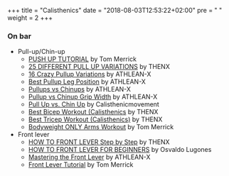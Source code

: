 +++
title = "Calisthenics"
date = "2018-08-03T12:53:22+02:00"
pre = "<i class='fa fa-angle-right'></i> "
weight = 2
+++

### On bar

* Pull-up/Chin-up
  * [PUSH UP TUTORIAL](https://youtu.be/yvgp8R0fbWg) by Tom Merrick
  * [25 DIFFERENT PULL UP VARIATIONS](https://youtu.be/__Qwi6rjATE) by THENX
  * [16 Crazy Pullup Variations](https://youtu.be/1vsWC6ao_To) by ATHLEAN-X
  * [Best Pullup Leg Position](https://youtu.be/7KG5UCkNU9U) by ATHLEAN-X
  * [Pullups vs Chinups](https://youtu.be/_XH6TV4HZuc) by ATHLEAN-X
  * [Pullup vs Chinup Grip Width](https://youtu.be/vY9avl0B1I0) by ATHLEAN-X
  * [Pull Up vs. Chin Up](https://youtu.be/UfhT0OSUU0w) by Calisthenicmovement
  * [Best Bicep Workout (Calisthenics](https://youtu.be/pPFeUYkmYnA) by THENX
  * [Best Tricep Workout (Calisthenics)](https://youtu.be/C5WzlgSjw0s) by THENX
  * [Bodyweight ONLY Arms Workout](https://youtu.be/lr2DoO4xCIk) by Tom Merrick
* Front lever
  * [HOW TO FRONT LEVER Step by Step](https://youtu.be/Ev2caBjnwRo) by THENX
  * [HOW TO FRONT LEVER FOR BEGINNERS](https://youtu.be/X3cBwpEjaHs) by Osvaldo Lugones
  * [Mastering the Front Lever](https://youtu.be/eXYCKTwK9EI) by ATHLEAN-X
  * [Front Lever Tutorial](https://youtu.be/abT3pEtoBh4) by Tom Merrick
